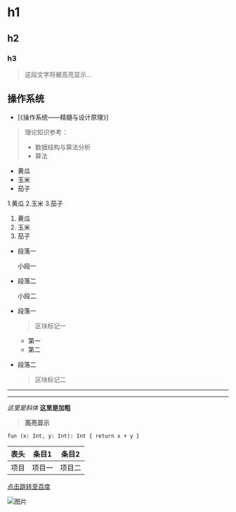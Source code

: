 # h1
## h2
### h3

> 这段文字将被高亮显示...

## 操作系统

* [《操作系统——精髓与设计原理》]

> 理论知识参考：
> * 数据结构与算法分析
> * 算法

* 黄瓜
* 玉米
* 茄子

1.黄瓜
2.玉米
3.茄子

1. 黄瓜
2. 玉米
3. 茄子
*    段落一
     
     小段一
*    段落二     
     
     小段二
     
* 段落一
  > 区块标记一
  * 第一
  * 第二
* 段落二
  >区块标记二

---
---

*这里是斜体* **这里是加粗**

> **高亮显示**

`
fun (x: Int, y: Int): Int {
  return x + y
}
` 

表头|条目1|条目2
---|---|---
项目|项目一|项目二


[点击跳转至百度](http://www.baidu.com)

![图片](https://upload-images.jianshu.io/upload_images/703764-605e3cc2ecb664f6.jpg?imageMogr2/auto-orient/strip%7CimageView2/2/w/1240)
